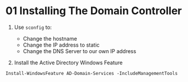 # 01 Installing The Domain Controller

1. Use `sconfig` to:
    - Change the hostname
    - Change the IP address to static
    - Change the DNS Server to our own IP address

2. Install the Active Directory Windows Feature

```shell
Install-WindowsFeature AD-Domain-Services -IncludeManagementTools
```